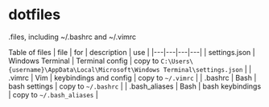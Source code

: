 # dotfiles
.files, including ~/.bashrc and ~/.vimrc

Table of files
| file   | for | description  | use |
|---|---|---|---|
| settings.json  | Windows Terminal  | Terminal config  | copy to `C:\Users\{username}\AppData\Local\Microsoft\Windows Terminal\settings.json` |
| .vimrc | Vim | keybindings and config | copy to `~/.vimrc` | 
| .bashrc | Bash | bash settings | copy to `~/.bashrc` |
| .bash_aliases | Bash | bash keybindings | copy to `~/.bash_aliases` |

